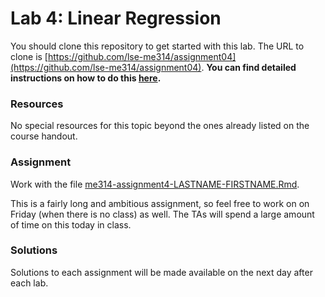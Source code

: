 # Lab 4: Linear Regression

You should clone this repository to get started with this lab.  The URL to clone is [https://github.com/lse-me314/assignment04](https://github.com/lse-me314/assignment04).  **You can find detailed instructions on how to do this [here](https://lse-me314.github.io/instructions).**

### Resources

No special resources for this topic beyond the ones already listed on the course handout.

### Assignment

Work with the file [me314-assignment4-LASTNAME-FIRSTNAME.Rmd](me314-assignment4-LASTNAME-FIRSTNAME.Rmd).

This is a fairly long and ambitious assignment, so feel free to work on on Friday (when there is no class) as well.  The TAs will spend a large amount of time on this today in class.


### Solutions

Solutions to each assignment will be made available on the next day after each lab.
